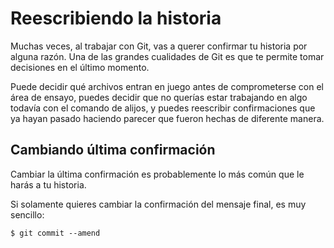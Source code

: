 # Reescribiendo la historia

Muchas veces, al trabajar con Git, vas a querer confirmar tu historia por alguna razón. Una de las grandes cualidades de Git es que te permite tomar decisiones en el último momento.

Puede decidir qué archivos entran en juego antes de comprometerse con el área de ensayo, puedes decidir que no querías estar trabajando en algo todavía con el comando de alijos, y puedes reescribir confirmaciones que ya hayan pasado haciendo parecer que fueron hechas de diferente manera.

## Cambiando última confirmación

Cambiar la última confirmación es probablemente lo más común que le harás a tu historia.

Si solamente quieres cambiar la confirmación del mensaje final, es muy sencillo:

```
$ git commit --amend
```